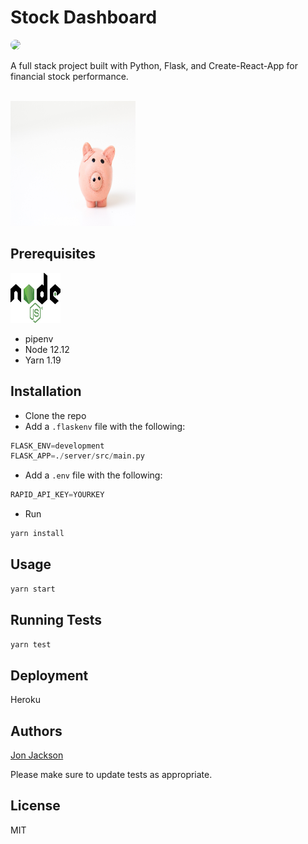 # Stock Dashboard
  
  <img style="border-radius: 20px;" src="https://img.shields.io/static/v1?label=LICENSE&message=MIT&color=BLUE&style=for-the-badge">

<br>

A full stack project built with Python, Flask, and Create-React-App for financial stock performance.

<br>

<img width=200 height=200 src="client\public\fabian-blank-pElSkGRA2NU-unsplash.jpg">

## Prerequisites

<a href="https://nodejs.org/en/"><img width=80 height=80 src="./logo.svg"></a>

* pipenv
* Node 12.12
* Yarn 1.19

## Installation

 - Clone the repo
 - Add a `.flaskenv` file with the following:

```python
FLASK_ENV=development
FLASK_APP=./server/src/main.py
```

- Add a `.env` file with the following:

```python
RAPID_API_KEY=YOURKEY
```

- Run

```bash
yarn install
```

## Usage

```bash
yarn start
```

## Running Tests

```bash
yarn test
```

## Deployment

Heroku

## Authors

[Jon Jackson](http://github.com/ocskier)

Please make sure to update tests as appropriate.

## License

MIT

